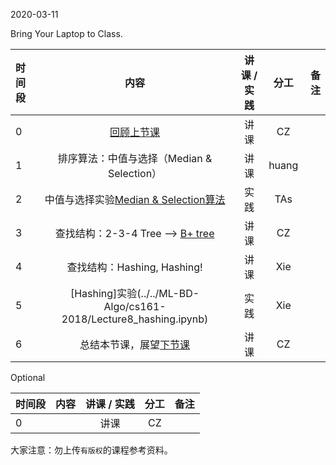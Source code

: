 2020-03-11

Bring Your Laptop to Class. 

|时间段 |  内容    | 讲课 / 实践     |  分工  |备注       |
| :--- |   :----:    |   :----:    |    :----:    |       ---: |
|   0  |  [回顾上节课](../WW3/WW3-Plan.md)  |  讲课    |     CZ     |      | 
|   1  |  排序算法：中值与选择（Median & Selection）      |  讲课    |     huang     |      |
|   2  |  中值与选择实验[Median & Selection算法](../../ML-BD-Algo/cs161-2018/lecture4_median_selection.ipynb)  |  实践  |  TAs   |     |
|   3  |  查找结构：2-3-4 Tree --> [B+ tree](../../ML-BD-Algo/cs245-2017/CS245-Notes4-B-trees.pdf)    |  讲课    |     CZ     |     |
|   4  |  查找结构：Hashing, Hashing!  |  讲课    |     Xie     |  
|   5  |  [Hashing]实验(../../ML-BD-Algo/cs161-2018/Lecture8_hashing.ipynb)   |  实践    |     Xie     |         |
|   6  | 总结本节课，展望[下节课](../WW5/WW5-Plan.md)      |  讲课    |     CZ     |         |


Optional

|时间段 |  内容    | 讲课 / 实践 |  分工  |备注  |
| :--- | :----: | :----: | :----:  |  ---: |
|  0   |        |  讲课    |     CZ     |         |


大家注意：勿上传``有版权``的课程参考资料。
